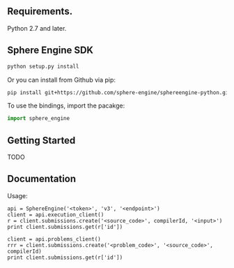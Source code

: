 ## Requirements.
Python 2.7 and later.

## Sphere Engine SDK

```sh
python setup.py install
```

Or you can install from Github via pip:

```sh
pip install git+https://github.com/sphere-engine/sphereengine-python.git
```

To use the bindings, import the pacakge:

```python
import sphere_engine
```


## Getting Started

TODO

## Documentation

Usage:

```from sphere_engine import SphereEngine
api = SphereEngine('<token>', 'v3', '<endpoint>')
client = api.execution_client()
r = client.submissions.create('<source_code>', compilerId, '<input>')
print client.submissions.get(r['id'])

client = api.problems_client()
rrr = client.submissions.create('<problem_code>', '<source_code>', compilerId)
print client.submissions.get(r['id'])
```